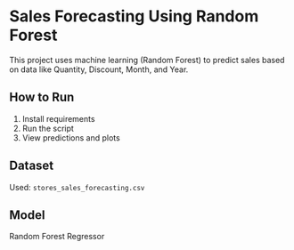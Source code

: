 # Sales Forecasting Using Random Forest

This project uses machine learning (Random Forest) to predict sales based on data like Quantity, Discount, Month, and Year.

## How to Run
1. Install requirements
2. Run the script
3. View predictions and plots

## Dataset
Used: `stores_sales_forecasting.csv`

## Model
Random Forest Regressor
